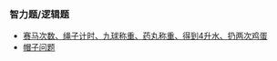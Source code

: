 ### 智力题/逻辑题
- [赛马次数、绳子计时、九球称重、药丸称重、得到4升水、扔两次鸡蛋](https://www.nowcoder.com/discuss/150434)
- [帽子问题](https://www.nowcoder.com/questionTerminal/8b91f50dc6ae46ed8092ec0551fdd5d0)
